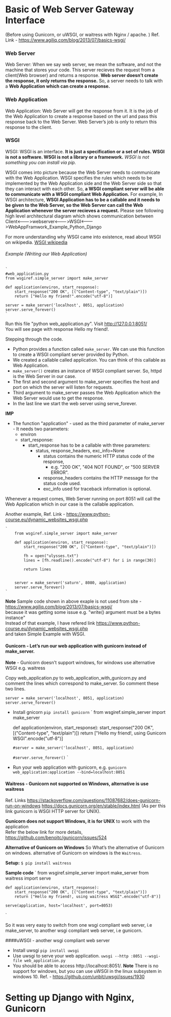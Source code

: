 # Basic of Web Server Gateway Interface 
(Before using Gunicorn, or uWSGI, or waitress with Nginx / apache. )
Ref. Link - https://www.agiliq.com/blog/2013/07/basics-wsgi/
### Web Server
Web Server: When we say web server, we mean the software, and not the machine that stores your code. 
This server recieves the request from a client(Web browser) and returns a response. 
**Web server doesn’t create the response, it only returns the response.** So, a server needs to talk 
with a **Web Application which can create a response.**

### Web Application
Web Application: Web Server will get the response from it. It is the job of the Web Application to 
create a response based on the url and pass this response back to the Web Server. 
Web Server’s job is only to return this response to the client.

### WSGI
WSGI: WSGI is an interface. **It is just a specification or a set of rules. WSGI is not a software. 
WSGI is not a library or a framework.** *WSGI is not something you can install via pip.*

WSGI comes into picture because the Web Server needs to communicate with the Web Application. 
WSGI specifies the rules which needs to be implemented by the Web Application side and the Web Server side
so that they can interact with each other. So, 
**a WSGI compliant server will be able to communicate with a WSGI compliant Web Application.**
For example,
In WSGI architecture, **WSGI Application has to be a callable and it needs to be given to the Web Server, 
so the Web Server can call the Web Application whenever the server recieves a request.**
Please see following high level architectural diagram which shows communication between
Client<--->webserver<--->WSGI<--->WebAppFramwork_Example_Python_Django 


For more understanding why WSGI came into existence, read about WSGI on wikipedia.
[WSGI wikipedia](https://en.wikipedia.org/wiki/Web_Server_Gateway_Interface)

###### Example (Writing our Web Application)
    `
    #web_application.py
    from wsgiref.simple_server import make_server
    
    def application(environ, start_response):
        start_response("200 OK", [("Content-type", "text/plain")])
        return ["Hello my friend!".encode("utf-8")]

    server = make_server('localhost', 8051, application)
    server.serve_forever()     
    `
Run this file "python web_application.py". Visit http://127.0.0.1:8051/  
You will see page with response Hello my friend!.


Stepping through the code.

- Python provides a function called `make_server`. We can use this function to create 
  a WSGI compliant server provided by Python.
- We created a callable called application. You can think of this callable as Web Application.
- `make_server()` creates an instance of WSGI compliant server. So, httpd is the Web Server in our case.
- The first and second argument to make_server specifies the host and port on which the server will 
  listen for requests.
- Third argument to make_server passes the Web Application which the Web Server would use to get the response.
- In the last line we start the web server using serve_forever.

**IMP**
- The function "application" - used as the third parameter of make_server - It needs two parameters:
    - environ
    - start_response: 
        - start_response has to be a callable with three parameters: 
            - status, response_headers, exc_info=None
                - status contains the numeric HTTP status code of the response, 
                  - e.g. "200 OK", "404 NOT FOUND", or "500 SERVER ERROR". 
                - response_headers contains the HTTP message for the status code used. 
                - exc_info used for traceback information is optional.
 
Whenever a request comes, Web Server running on port 8051 will call the Web Application which in our 
case is the callable application. <br>

Another example,
Ref. Link - https://www.python-course.eu/dynamic_websites_wsgi.php

    `
        from wsgiref.simple_server import make_server
        
        def application(environ, start_response):
            start_response("200 OK", [("Content-type", "text/plain")])
        
            fh = open("ulysses.txt")
            lines = [fh.readline().encode("utf-8") for i in range(30)]
        
            return lines
        
        
        server = make_server('saturn', 8080, application)
        server.serve_forever()
    `

**Note** Sample code shown in above exaple is not used from site - https://www.agiliq.com/blog/2013/07/basics-wsgi/<br>
         because it was getting some issue e.g.  "write() argument must be a bytes instance"<br>
         Instead of that example, I have refered link https://www.python-course.eu/dynamic_websites_wsgi.php<br>
         and taken Simple Example with WSGI.<br>


#### Gunicorn - Let’s run our web application with gunicorn instead of make_server.

**Note** - Gunicorn doesn't support windows, for windows use alternative WSGI e.g. waitress

Copy web_application.py to web_application_with_gunicorn.py and comment the lines 
which correspond to make_server. So comment these two lines.

    server = make_server('localhost', 8051, application)
    server.serve_forever()

- Install gnicorn
    `pip install gunicorn`
`
    from wsgiref.simple_server import make_server

    def application(environ, start_response):
        start_response("200 OK", [("Content-type", "text/plain")])
        return ["Hello my friend!, using Gunicorn WSGI".encode("utf-8")]
     
     
    `#server = make_server('localhost', 8051, application)`
    
    `#server.serve_forever()`
`
- Run your web application with gunicorn, e.g.
    `gunicorn web_application:application --bind=localhost:8051`

 
#### Waitress - Gunicorn not supported on Windows, alternative is use waitress
Ref. Links
https://stackoverflow.com/questions/11087682/does-gunicorn-run-on-windows
https://docs.gunicorn.org/en/stable/index.html
    (As per this link gunicorn is WSGI HTTP server for UNIX).

**Gunicorn does not support Windows, it is  for UNIX** to work with the application <br>
Refer the below link for more details,<br>
https://github.com/benoitc/gunicorn/issues/524 <br>

**Alternative of Gunicorn on Windows** 
So What’s the alternative of  Gunicorn on windows. 
alternative of Gunicorn on windows is the `Waitress`.

**Setup:**
    `$ pip install waitress`
 
**Sample code**
`
    from wsgiref.simple_server import make_server
    from waitress import serve

    def application(environ, start_response):
        start_response("200 OK", [("Content-type", "text/plain")])
        return ["Hello my friend!, using waitress WSGI".encode("utf-8")]

    serve(application, host='localhost', port=8053)
`

So it was very easy to switch from one wsgi compliant web server, i.e make_server, 
to another wsgi compliant web server, i.e gunicorn.


####uWSGI - another wsgi compliant web server

- Install uwsgi
    `pip install uwsgi`
- Use uwsgi to serve your web application.
    `uwsgi --http :8051 --wsgi-file web_application.py`
- You should be able to access http://localhost:8051/.
**Note**
There is no support for windows, but you can use uWSGI in the linux subsystem in windows 10.
Ref. - https://github.com/unbit/uwsgi/issues/1930



# Setting up Django with Nginx, Gunicorn
